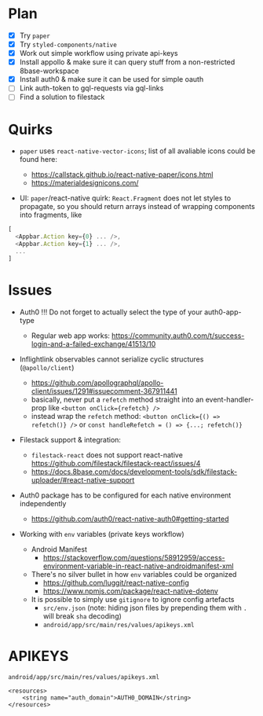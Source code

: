 # Plan

- [x] Try `paper`
- [x] Try `styled-components/native`
- [x] Work out simple workflow using private api-keys
- [x] Install appollo & make sure it can query stuff from a non-restricted 8base-workspace
- [x] Install auth0 & make sure it can be used for simple oauth
- [ ] Link auth-token to gql-requests via gql-links
- [ ] Find a solution to filestack

# Quirks

- `paper` uses `react-native-vector-icons`; list of all avaliable icons could be found here:
  - https://callstack.github.io/react-native-paper/icons.html
  - https://materialdesignicons.com/

- UI: `paper`/react-native quirk: `React.Fragment` does not let styles to propagate, so you should return arrays instead of wrapping components into fragments, like 

```js
[
  <Appbar.Action key={0} ... />,
  <Appbar.Action key={1} ... />,
  ...
]
```

# Issues

- Auth0 !!! Do not forget to actually select the type of your auth0-app-type
  - Regular web app works: https://community.auth0.com/t/success-login-and-a-failed-exchange/41513/10

- Inflightlink observables cannot serialize cyclic structures (`@apollo/client`)
  - https://github.com/apollographql/apollo-client/issues/1291#issuecomment-367911441
  - basically, never put a `refetch` method straight into an event-handler-prop like `<button onClick={refetch} />`
  - instead wrap the `refetch` method: `<button onClick={() => refetch()} />` or `const handleRefetch = () => {...; refetch()}`

- Filestack support & integration:
  - `filestack-react` does not support react-native https://github.com/filestack/filestack-react/issues/4
  - https://docs.8base.com/docs/development-tools/sdk/filestack-uploader/#react-native-support

- Auth0 package has to be configured for each native environment independently
  - https://github.com/auth0/react-native-auth0#getting-started

- Working with `env` variables (private keys workflow)
  - Android Manifest
    - https://stackoverflow.com/questions/58912959/access-environment-variable-in-react-native-androidmanifest-xml
  - There's no silver bullet in how `env` variables could be organized
    - https://github.com/luggit/react-native-config
    - https://www.npmjs.com/package/react-native-dotenv
  - It is possible to simply use `gitignore` to ignore config artefacts
    - `src/env.json` (note: hiding json files by prepending them with `.` will break `sha` decoding)
    - `android/app/src/main/res/values/apikeys.xml`

# APIKEYS

`android/app/src/main/res/values/apikeys.xml`

```
<resources>
    <string name="auth_domain">AUTH0_DOMAIN</string>
</resources>
```
